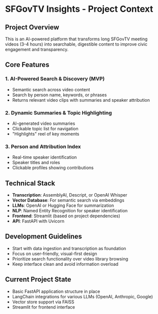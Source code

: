 # SFGovTV Insights - Project Context

## Project Overview
This is an AI-powered platform that transforms long SFGovTV meeting videos (3-4 hours) into searchable, digestible content to improve civic engagement and transparency.

## Core Features

### 1. AI-Powered Search & Discovery (MVP)
- Semantic search across video content
- Search by person name, keywords, or phrases
- Returns relevant video clips with summaries and speaker attribution

### 2. Dynamic Summaries & Topic Highlighting
- AI-generated video summaries
- Clickable topic list for navigation
- "Highlights" reel of key moments

### 3. Person and Attribution Index
- Real-time speaker identification
- Speaker titles and roles
- Clickable profiles showing contributions

## Technical Stack
- **Transcription**: AssemblyAI, Descript, or OpenAI Whisper
- **Vector Database**: For semantic search via embeddings
- **LLMs**: OpenAI or Hugging Face for summarization
- **NLP**: Named Entity Recognition for speaker identification
- **Frontend**: Streamlit (based on project dependencies)
- **API**: FastAPI with Uvicorn

## Development Guidelines
- Start with data ingestion and transcription as foundation
- Focus on user-friendly, visual-first design
- Prioritize search functionality over video library browsing
- Keep interface clean and avoid information overload

## Current Project State
- Basic FastAPI application structure in place
- LangChain integrations for various LLMs (OpenAI, Anthropic, Google)
- Vector store support via FAISS
- Streamlit for frontend interface